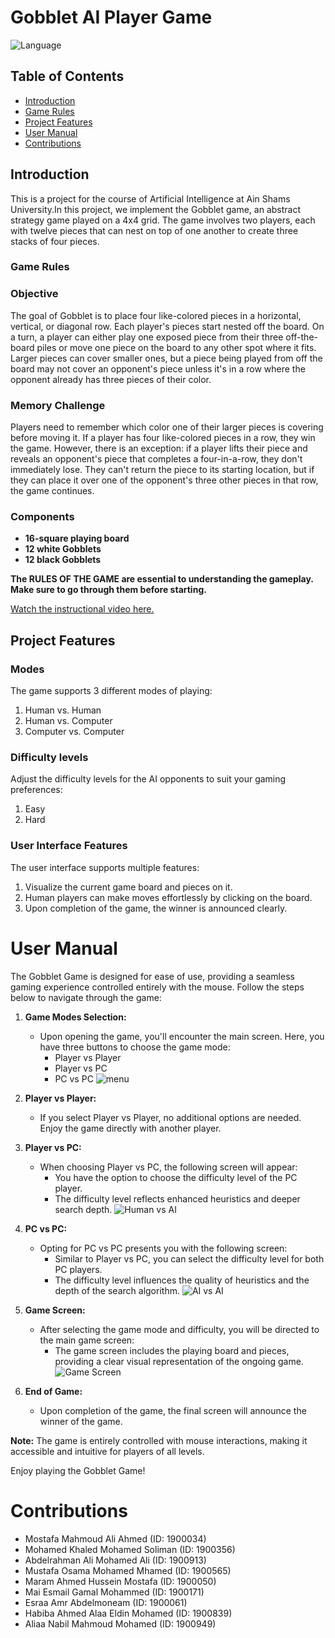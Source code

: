 # Gobblet AI Player Game
![Language](https://img.shields.io/badge/Language-Python-blue.svg)

## Table of Contents
- [Introduction](#introduction)
- [Game Rules](#game-rules)
- [Project Features](#project-features)
- [User Manual](#user-manual)
- [Contributions](#Contributions)

## Introduction
This is a project for the course of Artificial Intelligence at Ain Shams University.In this project, we implement the Gobblet game, an abstract strategy game played on a 4x4 grid. The game involves two players, each with twelve pieces that can nest on top of one another to create three stacks of four pieces.

### Game Rules

### Objective

The goal of Gobblet is to place four like-colored pieces in a horizontal, vertical, or diagonal row. Each player's pieces start nested off the board. On a turn, a player can either play one exposed piece from their three off-the-board piles or move one piece on the board to any other spot where it fits. Larger pieces can cover smaller ones, but a piece being played from off the board may not cover an opponent's piece unless it's in a row where the opponent already has three pieces of their color.

### Memory Challenge

Players need to remember which color one of their larger pieces is covering before moving it. If a player has four like-colored pieces in a row, they win the game. However, there is an exception: if a player lifts their piece and reveals an opponent's piece that completes a four-in-a-row, they don't immediately lose. They can't return the piece to its starting location, but if they can place it over one of the opponent's three other pieces in that row, the game continues.

### Components

- **16-square playing board**
- **12 white Gobblets**
- **12 black Gobblets**

**The RULES OF THE GAME are essential to understanding the gameplay. Make sure to go through them before starting.**

[Watch the instructional video here.](https://www.youtube.com/watch?v=aSaAjQY8_b0)


## Project Features
### Modes
The game supports 3 different modes of playing:
1.	Human vs. Human
2.	Human vs. Computer
3.	Computer vs. Computer

### Difficulty levels
Adjust the difficulty levels for the AI opponents to suit your gaming preferences:
1.	Easy
2.	Hard

### User Interface Features
The user interface supports multiple features:
1.	Visualize the current game board and pieces on it.
2.	Human players can make moves effortlessly by clicking on the board.
3.	Upon completion of the game, the winner is announced clearly.

# User Manual

The Gobblet Game is designed for ease of use, providing a seamless gaming experience controlled entirely with the mouse. Follow the steps below to navigate through the game:

1. **Game Modes Selection:**
    - Upon opening the game, you'll encounter the main screen. Here, you have three buttons to choose the game mode:
        - Player vs Player
        - Player vs PC
        - PC vs PC
    ![menu](Resources/menu.jpg)

2. **Player vs Player:**
    - If you select Player vs Player, no additional options are needed. Enjoy the game directly with another player.

3. **Player vs PC:**
    - When choosing Player vs PC, the following screen will appear:
        - You have the option to choose the difficulty level of the PC player.
        - The difficulty level reflects enhanced heuristics and deeper search depth.
    ![Human vs AI](Resources/HumanvsAI.jpg)
4. **PC vs PC:**
    - Opting for PC vs PC presents you with the following screen:
        - Similar to Player vs PC, you can select the difficulty level for both PC players.
        - The difficulty level influences the quality of heuristics and the depth of the search algorithm.
    ![AI vs AI](Resources/AIvsAI.jpg)

5. **Game Screen:**
    - After selecting the game mode and difficulty, you will be directed to the main game screen:
        - The game screen includes the playing board and pieces, providing a clear visual representation of the ongoing game.
    ![Game Screen](Resources/GameScreen.jpg)
6. **End of Game:**
    - Upon completion of the game, the final screen will announce the winner of the game.

**Note:** The game is entirely controlled with mouse interactions, making it accessible and intuitive for players of all levels.

Enjoy playing the Gobblet Game!

# Contributions
- Mostafa Mahmoud Ali Ahmed (ID: 1900034)
- Mohamed Khaled Mohamed Soliman (ID: 1900356)
- Abdelrahman Ali Mohamed Ali (ID: 1900913)
- Mustafa Osama Mohamed Mhamed (ID: 1900565)
- Maram Ahmed Hussein Mostafa (ID: 1900050)
- Mai Esmail Gamal Mohammed (ID: 1900171)
- Esraa Amr Abdelmoneam (ID: 1900061)
- Habiba Ahmed Alaa Eldin Mohamed (ID: 1900839)
- Aliaa Nabil Mahmoud Mohamed (ID: 1900949)



